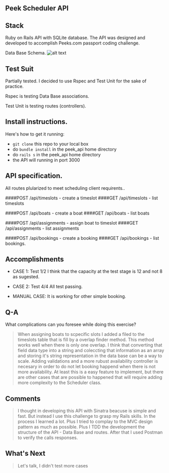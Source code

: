 ## Peek Scheduler API

## Stack

Ruby on Rails API with SQLite database.
The API was designed and developed to accomplish Peeks.com passport coding challenge.

Data Base Schema.
![alt text](http://i.imgur.com/oS45J9b.png)

## Test Suit

Partially tested.
I decided to use Rspec and Test Unit for the sake of practice.

Rspec is testing Data Base associations.

Test Unit is testing routes (controllers).


## Install instructions.

Here's how to get it running:
  * `git clone` this repo to your local box
  * do `bundle install` in the peek_api home directory
  * do `rails s` in the peek_api home directory
  * the API will running in port 3000

## API specification.

All routes plularized to meet scheduling client requirents..

####POST /api/timeslots - create a timeslot
####GET /api/timeslots - list timeslots


####POST /api/boats - create a boat
####GET /api/boats - list boats


####POST /api/assignments - assign boat to timeslot
####GET /api/assignments - list assignments


####POST /api/bookings - create a booking
####GET /api/bookings - list bookings.

## Accomplishments

* CASE 1: Test 1/2
  I think that the capacity at the test stage is 12 and not 8 as sugested.

* CASE 2: Test 4/4
  All test passing.

* MANUAL CASE:
  It is working for other simple booking.

## Q-A
What complications can you foresee while doing this exercise?

> When assigning boats to scpecific slots I added a filed to the timeslots table that is fill by a overlap finder method. This method works well when there is only one overlap. I think that converting that field data type into a string and coleccting that information as an array and storing it's string representation in the data base can be a way to scale.
> Adding validations and a more rubust availability controller is necesary in order to do not let booking happend when there is not more availability. At least this is a easy feature to implement, but there are other cases that are possible to happened that will require adding more complexity to the Scheduler class.

## Comments

> I thought in developing this API with Sinatra beacuse is simple and fast.
> But instead I use this  challenge to grasp my Rails skills.
> In the process I learned a lot.
> Plus I tried to complay to the MVC design pattern as much as possible.
> Plus I TDD the development the structure of the API - Data Base and routes.
> After that I used Postman to verify the calls responses.

## What's Next

> Let's talk, I didn't test more cases
